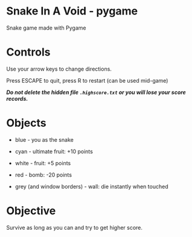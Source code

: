 # Snake In A Void - pygame

Snake game made with Pygame

# Controls

Use your arrow keys to change directions.

Press ESCAPE to quit, press R to restart (can be used mid-game)

***Do not delete the hidden file `.highscore.txt` or you will lose your score records.***

# Objects

- blue - you as the snake

- cyan - ultimate fruit: +10 points

- white - fruit: +5 points

- red - bomb: -20 points

- grey (and window borders) - wall: die instantly when touched

# Objective

Survive as long as you can and try to get higher score.
